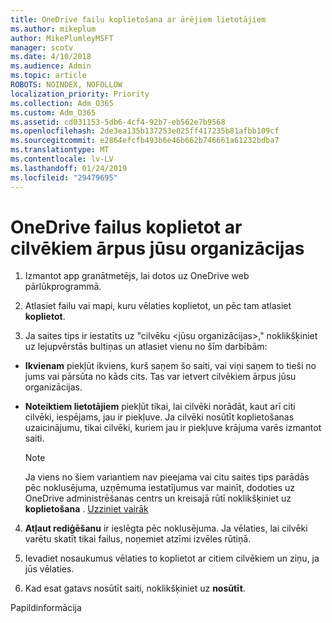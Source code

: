 ```yaml
---
title: OneDrive failu koplietošana ar ārējiem lietotājiem
ms.author: mikeplum
author: MikePlumleyMSFT
manager: scotv
ms.date: 4/10/2018
ms.audience: Admin
ms.topic: article
ROBOTS: NOINDEX, NOFOLLOW
localization_priority: Priority
ms.collection: Adm_O365
ms.custom: Adm_O365
ms.assetid: cd031153-5db6-4cf4-92b7-eb562e7b9568
ms.openlocfilehash: 2de3ea135b137253e025ff417235b81afbb109cf
ms.sourcegitcommit: e2864efcfb493b6e46b662b746661a61232bdba7
ms.translationtype: MT
ms.contentlocale: lv-LV
ms.lasthandoff: 01/24/2019
ms.locfileid: "29479695"
---
```

# <a name="share-files-in-onedrive-with-people-outside-your-organization"></a>OneDrive failus koplietot ar cilvēkiem ārpus jūsu organizācijas

1. Izmantot app granātmetējs, lai dotos uz OneDrive web pārlūkprogrammā. 
    
2. Atlasiet failu vai mapi, kuru vēlaties koplietot, un pēc tam atlasiet **koplietot**. 
    
3. Ja saites tips ir iestatīts uz "cilvēku \<jūsu organizācijas\>," noklikšķiniet uz lejupvērstās bultiņas un atlasiet vienu no šīm darbībām: 
    
  - **Ikvienam** piekļūt ikviens, kurš saņem šo saiti, vai viņi saņem to tieši no jums vai pārsūta no kāds cits. Tas var ietvert cilvēkiem ārpus jūsu organizācijas. 
    
  - **Noteiktiem lietotājiem** piekļūt tikai, lai cilvēki norādāt, kaut arī citi cilvēki, iespējams, jau ir piekļuve. Ja cilvēki nosūtīt koplietošanas uzaicinājumu, tikai cilvēki, kuriem jau ir piekļuve krājuma varēs izmantot saiti. 
    
    > [!NOTE]
    > Ja viens no šiem variantiem nav pieejama vai citu saites tips parādās pēc noklusējuma, uzņēmuma iestatījumus var mainīt, dodoties uz OneDrive administrēšanas centrs un kreisajā rūtī noklikšķiniet uz **koplietošana** . [Uzziniet vairāk](https://go.microsoft.com/fwlink/?linkid=871961)
  
4. **Atļaut rediģēšanu** ir ieslēgta pēc noklusējuma. Ja vēlaties, lai cilvēki varētu skatīt tikai failus, noņemiet atzīmi izvēles rūtiņā. 
    
5. Ievadiet nosaukumus vēlaties to koplietot ar citiem cilvēkiem un ziņu, ja jūs vēlaties.
    
6. Kad esat gatavs nosūtīt saiti, noklikšķiniet uz **nosūtīt**. 
    
Papildinformācija
  

